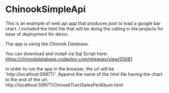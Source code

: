 # ChinookSimpleApi
This is an example of web api app that produces json to load a google bar chart. I included the html file that will 
be doing the calling in the projects for ease of deployment for demo. 

The app is using the Chinook Database.

You can download and install via Sql Script here:
https://chinookdatabase.codeplex.com/releases/view/55681

In order to run the app in the browser, the url will be 'http://localhost:59977/'. Append the name of the html file having the chart to the end of the url. http://localhost:59977/ChinookTractSalesPerAlbum.html

